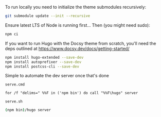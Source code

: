 To run locally you need to initialize the theme submodules recursively:

```bash
git submodule update --init --recursive
```

Ensure latest LTS of Node is running first... Then (you might need sudo):

```bash
npm ci
```

If you want to run Hugo with the Docsy theme from scratch, you'll need the deps outlined at https://www.docsy.dev/docs/getting-started/

```bash
npm install hugo-extended --save-dev
npm install autoprefixer --save-dev
npm install postcss-cli --save-dev
```

Simple to automate the dev server once that's done

`serve.cmd`

```batch
for /f "delims=" %%F in ('npm bin') do call "%%F\hugo" server
```

`serve.sh`

```bash
(npm bin)/hugo server
```
